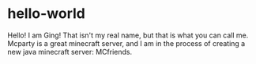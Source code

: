 # hello-world

Hello! I am Ging! That isn't my real name, but that is what you can call me. Mcparty is a great minecraft server, and I am in the process of creating a new java minecraft server: MCfriends.   
